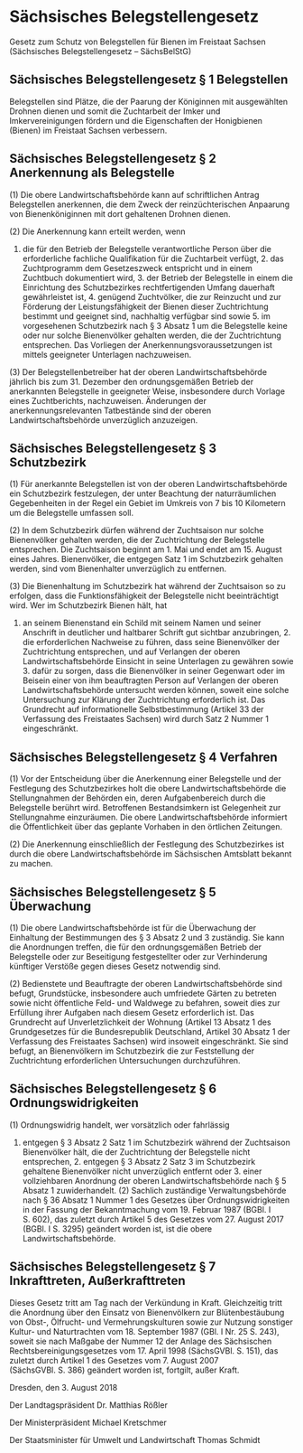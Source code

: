 # Sächsisches Belegstellengesetz

Gesetz zum Schutz von Belegstellen für Bienen im Freistaat Sachsen (Sächsisches Belegstellengesetz – SächsBelStG)

## Sächsisches Belegstellengesetz § 1 Belegstellen 

Belegstellen sind Plätze, die der Paarung der Königinnen mit ausgewählten Drohnen dienen und somit die Zuchtarbeit der Imker und Imkervereinigungen fördern und die Eigenschaften der Honigbienen (Bienen) im Freistaat Sachsen verbessern.


## Sächsisches Belegstellengesetz § 2 Anerkennung als Belegstelle

(1) Die obere Landwirtschaftsbehörde kann auf schriftlichen Antrag Belegstellen anerkennen, die dem Zweck der reinzüchterischen Anpaarung von Bienenköniginnen mit dort gehaltenen Drohnen dienen.

(2) Die Anerkennung kann erteilt werden, wenn

1. die für den Betrieb der Belegstelle verantwortliche Person über die erforderliche fachliche Qualifikation für die Zuchtarbeit verfügt, 2. das Zuchtprogramm dem Gesetzeszweck entspricht und in einem Zuchtbuch dokumentiert wird, 3. der Betrieb der Belegstelle in einem die Einrichtung des Schutzbezirkes rechtfertigenden Umfang dauerhaft gewährleistet ist, 4. genügend Zuchtvölker, die zur Reinzucht und zur Förderung der Leistungsfähigkeit der Bienen dieser Zuchtrichtung bestimmt und geeignet sind, nachhaltig verfügbar sind sowie 5. im vorgesehenen Schutzbezirk nach § 3 Absatz 1 um die Belegstelle keine oder nur solche Bienenvölker gehalten werden, die der Zuchtrichtung entsprechen. Das Vorliegen der Anerkennungsvoraussetzungen ist mittels geeigneter Unterlagen nachzuweisen.

(3) Der Belegstellenbetreiber hat der oberen Landwirtschaftsbehörde jährlich bis zum 31. Dezember den ordnungsgemäßen Betrieb der anerkannten Belegstelle in geeigneter Weise, insbesondere durch Vorlage eines Zuchtberichts, nachzuweisen. Änderungen der anerkennungsrelevanten Tatbestände sind der oberen Landwirtschaftsbehörde unverzüglich anzuzeigen.


## Sächsisches Belegstellengesetz § 3 Schutzbezirk

(1) Für anerkannte Belegstellen ist von der oberen Landwirtschaftsbehörde ein Schutzbezirk festzulegen, der unter Beachtung der naturräumlichen Gegebenheiten in der Regel ein Gebiet im Umkreis von 7 bis 10 Kilometern um die Belegstelle umfassen soll.

(2) In dem Schutzbezirk dürfen während der Zuchtsaison nur solche Bienenvölker gehalten werden, die der Zuchtrichtung der Belegstelle entsprechen. Die Zuchtsaison beginnt am 1. Mai und endet am 15. August eines Jahres. Bienenvölker, die entgegen Satz 1 im Schutzbezirk gehalten werden, sind vom Bienenhalter unverzüglich zu entfernen.

(3) Die Bienenhaltung im Schutzbezirk hat während der Zuchtsaison so zu erfolgen, dass die Funktionsfähigkeit der Belegstelle nicht beeinträchtigt wird. Wer im Schutzbezirk Bienen hält, hat

1. an seinem Bienenstand ein Schild mit seinem Namen und seiner Anschrift in deutlicher und haltbarer Schrift gut sichtbar anzubringen, 2. die erforderlichen Nachweise zu führen, dass seine Bienenvölker der Zuchtrichtung entsprechen, und auf Verlangen der oberen Landwirtschaftsbehörde Einsicht in seine Unterlagen zu gewähren sowie 3. dafür zu sorgen, dass die Bienenvölker in seiner Gegenwart oder im Beisein einer von ihm beauftragten Person auf Verlangen der oberen Landwirtschaftsbehörde untersucht werden können, soweit eine solche Untersuchung zur Klärung der Zuchtrichtung erforderlich ist. Das Grundrecht auf informationelle Selbstbestimmung (Artikel 33 der Verfassung des Freistaates Sachsen) wird durch Satz 2 Nummer 1 eingeschränkt.


## Sächsisches Belegstellengesetz § 4 Verfahren

(1) Vor der Entscheidung über die Anerkennung einer Belegstelle und der Festlegung des Schutzbezirkes holt die obere Landwirtschaftsbehörde die Stellungnahmen der Behörden ein, deren Aufgabenbereich durch die Belegstelle berührt wird. Betroffenen Bestandsimkern ist Gelegenheit zur Stellungnahme einzuräumen. Die obere Landwirtschaftsbehörde informiert die Öffentlichkeit über das geplante Vorhaben in den örtlichen Zeitungen.

(2) Die Anerkennung einschließlich der Festlegung des Schutzbezirkes ist durch die obere Landwirtschaftsbehörde im Sächsischen Amtsblatt bekannt zu machen.


## Sächsisches Belegstellengesetz § 5 Überwachung

(1) Die obere Landwirtschaftsbehörde ist für die Überwachung der Einhaltung der Bestimmungen des § 3 Absatz 2 und 3 zuständig. Sie kann die Anordnungen treffen, die für den ordnungsgemäßen Betrieb der Belegstelle oder zur Beseitigung festgestellter oder zur Verhinderung künftiger Verstöße gegen dieses Gesetz notwendig sind.

(2) Bedienstete und Beauftragte der oberen Landwirtschaftsbehörde sind befugt, Grundstücke, insbesondere auch umfriedete Gärten zu betreten sowie nicht öffentliche Feld- und Waldwege zu befahren, soweit dies zur Erfüllung ihrer Aufgaben nach diesem Gesetz erforderlich ist. Das Grundrecht auf Unverletzlichkeit der Wohnung (Artikel 13 Absatz 1 des Grundgesetzes für die Bundesrepublik Deutschland, Artikel 30 Absatz 1 der Verfassung des Freistaates Sachsen) wird insoweit eingeschränkt. Sie sind befugt, an Bienenvölkern im Schutzbezirk die zur Feststellung der Zuchtrichtung erforderlichen Untersuchungen durchzuführen.


## Sächsisches Belegstellengesetz § 6 Ordnungswidrigkeiten

(1) Ordnungswidrig handelt, wer vorsätzlich oder fahrlässig

1. entgegen § 3 Absatz 2 Satz 1 im Schutzbezirk während der Zuchtsaison Bienenvölker hält, die der Zuchtrichtung der Belegstelle nicht entsprechen, 2. entgegen § 3 Absatz 2 Satz 3 im Schutzbezirk gehaltene Bienenvölker nicht unverzüglich entfernt oder 3. einer vollziehbaren Anordnung der oberen Landwirtschaftsbehörde nach § 5 Absatz 1 zuwiderhandelt. (2) Sachlich zuständige Verwaltungsbehörde nach § 36 Absatz 1 Nummer 1 des Gesetzes über Ordnungswidrigkeiten in der Fassung der Bekanntmachung vom 19. Februar 1987 (BGBl. I S. 602), das zuletzt durch Artikel 5 des Gesetzes vom 27. August 2017 (BGBl. I S. 3295) geändert worden ist, ist die obere Landwirtschaftsbehörde.


## Sächsisches Belegstellengesetz § 7 Inkrafttreten, Außerkrafttreten

Dieses Gesetz tritt am Tag nach der Verkündung in Kraft. Gleichzeitig tritt die Anordnung über den Einsatz von Bienenvölkern zur Blütenbestäubung von Obst-, Ölfrucht- und Vermehrungskulturen sowie zur Nutzung sonstiger Kultur- und Naturtrachten vom 18. September 1987 (GBl. I Nr. 25 S. 243), soweit sie nach Maßgabe der Nummer 12 der Anlage des  Sächsischen Rechtsbereinigungsgesetzes vom 17. April 1998 (SächsGVBl. S. 151), das zuletzt durch Artikel 1 des Gesetzes vom 7. August 2007 (SächsGVBl. S. 386) geändert worden ist, fortgilt, außer Kraft.

Dresden, den 3. August 2018

Der Landtagspräsident Dr. Matthias Rößler

Der Ministerpräsident Michael Kretschmer

Der Staatsminister für Umwelt und Landwirtschaft Thomas Schmidt


